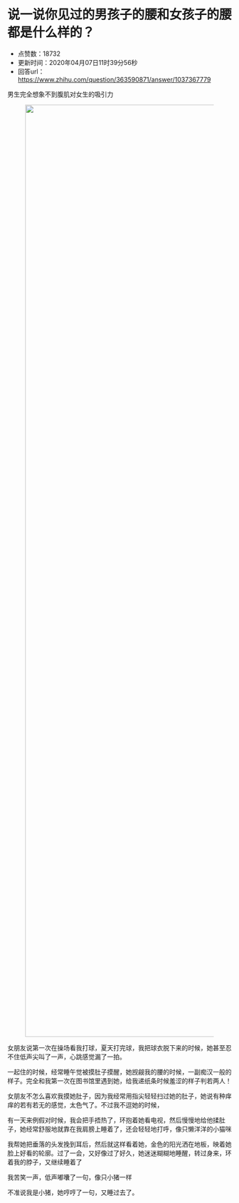 # 说一说你见过的男孩子的腰和女孩子的腰都是什么样的？
- 点赞数：18732
- 更新时间：2020年04月07日11时39分56秒
- 回答url：https://www.zhihu.com/question/363590871/answer/1037367779
<body>
 <p data-pid="fZL_HNkC">男生完全想象不到腹肌对女生的吸引力</p>
 <figure data-size="normal">
  <img src="https://picx.zhimg.com/50/v2-8cb47f062daa1b087073bf67cb6bda79_720w.jpg?source=1940ef5c" data-rawwidth="2089" data-rawheight="2560" data-size="normal" data-original-token="v2-fbcce3d6cf73435d731b3a4da65ad695" data-default-watermark-src="https://picx.zhimg.com/50/v2-ed1784a1a010abbabb45d3bfd7804fdb_720w.jpg?source=1940ef5c" class="origin_image zh-lightbox-thumb" width="2089" data-original="https://picx.zhimg.com/v2-8cb47f062daa1b087073bf67cb6bda79_r.jpg?source=1940ef5c">
 </figure>
 <p data-pid="djVIrda1">女朋友说第一次在操场看我打球，夏天打完球，我把球衣脱下来的时候，她甚至忍不住低声尖叫了一声，心跳感觉漏了一拍。</p>
 <p data-pid="d73XnFb4">一起住的时候，经常睡午觉被摸肚子摸醒，她觊觎我的腰的时候，一副痴汉一般的样子。完全和我第一次在图书馆里遇到她，给我递纸条时候羞涩的样子判若两人！</p>
 <p data-pid="iCdiKU8b">女朋友不怎么喜欢我摸她肚子，因为我经常用指尖轻轻扫过她的肚子，她说有种痒痒的若有若无的感觉，太色气了。不过我不逗她的时候，</p>
 <p data-pid="q202rbeU">有一天来例假对时候，我会把手捂热了，环抱着她看电视，然后慢慢地给他揉肚子，她经常舒服地就靠在我肩膀上睡着了，还会轻轻地打呼，像只懒洋洋的小猫咪</p>
 <p data-pid="jrFlXs5F">我帮她把垂落的头发挽到耳后，然后就这样看着她，金色的阳光洒在地板，映着她脸上好看的轮廓。过了一会，又好像过了好久，她迷迷糊糊地睡醒，转过身来，环着我的脖子，又继续睡着了</p>
 <p data-pid="BnlPEgmv">我苦笑一声，低声嘟囔了一句，像只小猪一样</p>
 <p data-pid="_rlhedzk">不准说我是小猪，她哼哼了一句，又睡过去了。</p>
</body>